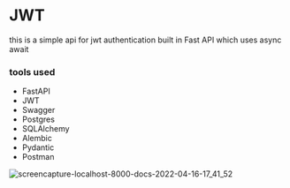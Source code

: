 # JWT
this is a simple api for jwt authentication built in Fast API which uses async await 

### tools used

- FastAPI
- JWT
- Swagger
- Postgres
- SQLAlchemy
- Alembic
- Pydantic
- Postman


![screencapture-localhost-8000-docs-2022-04-16-17_41_52](https://user-images.githubusercontent.com/93770002/163675688-f507e8bd-21f4-427c-a825-b1de0722bee2.png)
